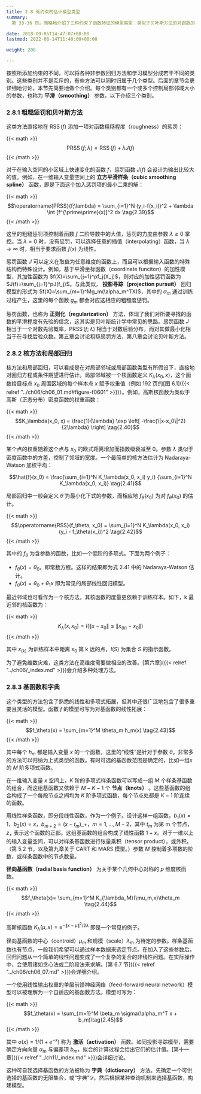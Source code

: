 ```yaml
---
title: 2.8 有约束的估计模型类型
summary: 
  第 33-36 页。简略地介绍了三种约束了函数特征的模型类型：类似于贝叶斯方法的对函数的粗糙程度添加惩罚项；使用核函数对局部进行加权平均或拟合的方法；以及从字典中选取基函数构建的模型。

date: 2018-09-05T14:47:07+08:00
lastmod: 2022-06-14T11:40:00+08:00

weight: 208

---
```


按照所添加约束的不同，可以将各种非参数回归方法和学习模型分成若干不同的类别。这些类别并不是互斥的，有些方法可以同时归属于几个类型。后面的章节会更详细地讨论，本节先简要地做个介绍。每个类别都有一个或多个控制局部邻域大小的参数，也称为 **平滑（smoothing）** 参数。以下介绍三个类别。

### 2.8.1 粗糙惩罚和贝叶斯方法

这类方法直接地在 $\operatorname{RSS}(f)$ 添加一项对函数粗糙程度（roughness）的惩罚：

{{< math >}}
$$\operatorname{PRSS}(f;\lambda) = \operatorname{RSS}(f) + \lambda J(f) \tag{2.38}$$
{{< /math >}}

对于在输入空间的小区域上快速变化的函数 $f$，惩罚函数 $J(f)$ 会设计为输出比较大的值。例如，在一维输入变量空间上的 **立方平滑样条（cubic smoothing spline）** 函数，即是下面这个加入惩罚项的最小二乘的解：

{{< math >}}
$$\operatorname{PRSS}(f;\lambda) = \sum_{i=1}^N (y_i-f(x_i))^2 +
\lambda \int [f^{\prime\prime}(x)]^2 dx \tag{2.39}$$
{{< /math >}}

这里的粗糙惩罚项控制着函数 $f$ 二阶导数中的大值，惩罚的力度由参数 $\lambda\geq 0$ 掌控。当 $\lambda=0$ 时，没有惩罚，可以选择任意的插值（interpolating）函数，当 $\lambda\rightarrow\infty$ 时，相当于要求函数 $f(x)$ 为线性。

惩罚函数 $J$ 可以定义在取值为任意维度的函数上，而且可以根据输入函数的特殊结构而特殊设计。例如，基于平滑坐标函数（coordinate funciton）的加性模型，其加性函数为 $f(X)=\sum_{j=1}^pf_j(X_j)$，则对应的加性惩罚函数为 $J(f)=\sum_{j=1}^pJ(f_j)$。与此类似， **投影寻踪（projection pursuit）** 回归模型的形式为 $f(X)=\sum_{m=1}^Mg_m(\alpha_m^TX)$，其中的 $\alpha_m$ 通过训练过程产生，这里的每个函数 $g_m$ 都会对应这相应的粗糙度惩罚。

惩罚函数，也称为 **正则化（regularization）** 方法，体现了我们对所要寻找的函数的平滑程度有先验的信念，这其实是贝叶斯统计学中常见的思路。惩罚函数 $J$ 相当于一个对数先验概率，$\operatorname{PRSS}(f;\lambda)$ 相当于对数后验分布，而对其做最小化相当于在寻找后验众数。第五章会讨论粗糙惩罚方法，第八章会讨论贝叶斯方法。

### 2.8.2 核方法和局部回归

核方法和局部回归，可以看成是在对局部邻域或局部函数类型有所假设下，直接地对回归方程或条件期望进行估计。局部邻域被一个核函数定义 $K_\lambda(x_0,x)$，这个函数给目标点 $x_0$ 周围区域的每个样本点 $x$ 赋予权重值（例如 192 页的[图 6.1]({{< relref "../ch06/ch06_01.md#figure-f0601" >}})）。例如，高斯核函数为类似于高斯（正态分布）密度函数的权重函数：

{{< math >}}
$$K_\lambda(x_0, x) = \frac{1}{\lambda}
\exp \left[ -\frac{\|x-x_0\|^2}{2\lambda} \right] \tag{2.40}$$
{{< /math >}}

某个点的权重随着这个点与 $x_0$ 的欧式距离增加而指数级衰减至 0。参数 $\lambda$ 类似于密度函数中的方差，控制了邻域的宽度。一个最简单的核方法估计为 Nadaraya-Watson 加权平均：

$$\hat{f}(x_0) = \frac{\sum_{i=1}^N K_\lambda(x_0, x_i) y_i}
                      {\sum_{i=1}^N K_\lambda(x_0, x_i)} \tag{2.41}$$

局部回归中一般会定义 $\hat{\theta}$ 为最小化下式的参数，而相应地 $f_\hat{\theta}(x_0)$ 为对 $f_\theta(x_0)$ 的估计。

{{< math >}}
$$\operatorname{RSS}(f_\theta, x_0) =
\sum_{i=1}^N K_\lambda(x_0, x_i) (y_i - f_\theta(x_i))^2 \tag{2.42}$$
{{< /math >}}

其中的 $f_\theta$ 为含参数的函数，比如一个低阶的多项式。下面为两个例子：

- $f_\theta(x)=\theta_0$，即常数方程。这样的结果即为式 2.41 中的 Nadaraya-Watson 估计。
- $f_\theta(x)=\theta_0+\theta_1x$ 即为常见的局部线性回归模型。

最近邻域也可看作为一个核方法，其核函数的度量更依赖于训练样本。如下，k 最近邻的核函数为：

{{< math >}}
$$K_\lambda(x, x_0) = I(\|x - x_0\| \leq \|x_{(k)} - x_0\|)$$
{{< /math >}}

其中 $x_{(k)}$ 为训练样本中距离 $x_0$ 第 k 远的点，$I(S)$ 为集合 $S$ 的指示函数。

为了避免维数灾难，这类方法在高维度需要做相应的改善。[第六章]({{< relref "../ch06/_index.md" >}})会介绍多种处理方法。

### 2.8.3 基函数和字典

这个类型的方法包含了熟悉的线性和多项式拓展，但其中还很广泛地包含了很多重要且灵活的模型。函数 $f$ 的模型可写为对基函数的线性拓展：

{{< math >}}
$$f_\theta(x) = \sum_{m=1}^M \theta_m h_m(x) \tag{2.43}$$
{{< /math >}}

其中每个 $h_m$ 都是输入变量 $x$ 的一个函数，这里的“线性”是针对于参数 $\theta$。非常多的方法可以归纳为上式类型的函数。有时可选的基函数范围是确定的，比如一组$x$ 的 $M$ 阶多项式函数。

在一维输入变量 $x$ 空间上，$K$ 阶的多项式样条函数可以写成一组 $M$ 个样条基函数的组合，而这组基函数又依赖于 $M-K-1$ 个 **节点（knots）** 。这些基函数的组合构成了一个每段节点之间均为 $K$ 阶多项式函数，每个节点处都是 $K-1$ 阶连续的函数。

用线性样条函数，即分段线性函数，作为一个例子。设计这样一组函数，$b_1(x)=1$，$b_2(x)=x$，$b_{m+2}=(x-t_m)\_+$，$m=1,\dots,M-2$，其中 $t_m$ 为第 m 个节点，$z_+$ 表示这个函数的正部。这组基函数的组合构成了线性函数 $1+x$。对于一维以上的输入变量空间，可以对样条基函数进行张量乘积（tensor product），或外积。（第 5.2 节，以及第九章关于 CART 和 MARS 模型。）参数 $M$ 控制着多项数的阶数，或样条函数中的节点数量。

**径向基函数（radial basis function）** 为关于某个几何中心对称的 $p$ 维度核函数。

{{< math >}}
$$f_\theta(x)= \sum_{m=1}^M K_{\lambda_M}(\mu_m,x)\theta_m \tag{2.44}$$
{{< /math >}}

高斯核函数 $K_\lambda(\mu,x)=e^{-\|x-\mu\|^2/2\lambda}$ 即是一个常见的例子。

径向基函数的中心（centroid）$\mu_m$ 和规模（scale）$\lambda_m$ 为待定的参数。样条基函数也有节点，一般我们希望可以通过样本数据来选定节点。在加入了这些参数后，回归问题从一个简单的线性问题变成了一个复杂的复合的非线性问题。在实际操作中，会使用诸如贪心法或二阶段法来求解。[第 6.7 节]({{< relref "../ch06/ch06_07.md" >}})会详细介绍。

一个使用线性输出权重的单层前馈神经网络（feed-forward neural network）模型可以被理解为一个自适应的基函数方法。模型可写为：

{{< math >}}
$$f_\theta(x) = \sum_{m=1}^M \beta_m \sigma(\alpha_m^T x + b_m)\tag{2.45}$$
{{< /math >}}

其中 $\sigma(x)=1/(1+e^{-x})$ 称为 **激活（activation）** 函数。如同投影寻踪模型，需要确定方向向量 $\alpha_m$ 与偏差项 $b_m$，拟合的计算过程会给出它们的估计值。[第十一章]({{< relref "../ch11/_index.md" >}})会详细讨论。

这种可自我选择基函数的方法被称为 **字典（dictionary）** 方法。先确定一个可供选择的基函数的无限集合，或“字典”$\mathcal{D}$，然后根据某种查询机制来选择基函数，构建模型。